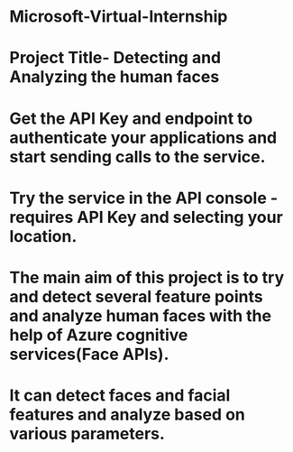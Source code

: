 # Microsoft-Virtual-Internship
# Project Title- **Detecting and Analyzing the  human faces**
# Get the API Key and endpoint to authenticate your applications and start sending calls to the service.
# Try the service in the API console - requires API Key and selecting your location.
# The main aim of this project is  to try and detect several feature points and analyze human faces with the help of Azure cognitive services(Face APIs).
# It can detect faces and facial features and analyze based on various parameters.
